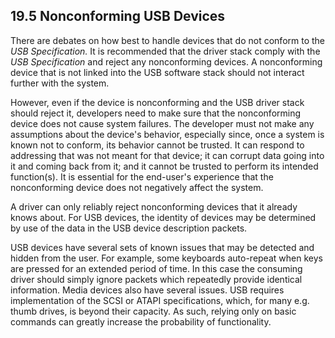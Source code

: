 <!--- @file
  19.5 Nonconforming USB Devices

  Copyright (c) 2012-2018, Intel Corporation. All rights reserved.<BR>

  Redistribution and use in source (original document form) and 'compiled'
  forms (converted to PDF, epub, HTML and other formats) with or without
  modification, are permitted provided that the following conditions are met:

  1) Redistributions of source code (original document form) must retain the
     above copyright notice, this list of conditions and the following
     disclaimer as the first lines of this file unmodified.

  2) Redistributions in compiled form (transformed to other DTDs, converted to
     PDF, epub, HTML and other formats) must reproduce the above copyright
     notice, this list of conditions and the following disclaimer in the
     documentation and/or other materials provided with the distribution.

  THIS DOCUMENTATION IS PROVIDED BY TIANOCORE PROJECT "AS IS" AND ANY EXPRESS OR
  IMPLIED WARRANTIES, INCLUDING, BUT NOT LIMITED TO, THE IMPLIED WARRANTIES OF
  MERCHANTABILITY AND FITNESS FOR A PARTICULAR PURPOSE ARE DISCLAIMED. IN NO
  EVENT SHALL TIANOCORE PROJECT  BE LIABLE FOR ANY DIRECT, INDIRECT, INCIDENTAL,
  SPECIAL, EXEMPLARY, OR CONSEQUENTIAL DAMAGES (INCLUDING, BUT NOT LIMITED TO,
  PROCUREMENT OF SUBSTITUTE GOODS OR SERVICES; LOSS OF USE, DATA, OR PROFITS;
  OR BUSINESS INTERRUPTION) HOWEVER CAUSED AND ON ANY THEORY OF LIABILITY,
  WHETHER IN CONTRACT, STRICT LIABILITY, OR TORT (INCLUDING NEGLIGENCE OR
  OTHERWISE) ARISING IN ANY WAY OUT OF THE USE OF THIS DOCUMENTATION, EVEN IF
  ADVISED OF THE POSSIBILITY OF SUCH DAMAGE.

-->

## 19.5 Nonconforming USB Devices

There are debates on how best to handle devices that do not conform to the _USB_
_Specification._ It is recommended that the driver stack comply with the _USB_
_Specification_ and reject any nonconforming devices. A nonconforming device
that is not linked into the USB software stack should not interact further with
the system.

However, even if the device is nonconforming and the USB driver stack should
reject it, developers need to make sure that the nonconforming device does not
cause system failures. The developer must not make any assumptions about the
device's behavior, especially since, once a system is known not to conform, its
behavior cannot be trusted. It can respond to addressing that was not meant for
that device; it can corrupt data going into it and coming back from it; and it
cannot be trusted to perform its intended function(s). It is essential for the
end-user's experience that the nonconforming device does not negatively affect
the system.

A driver can only reliably reject nonconforming devices that it already knows
about. For USB devices, the identity of devices may be determined by use of the
data in the USB device description packets.

USB devices have several sets of known issues that may be detected and hidden
from the user. For example, some keyboards auto-repeat when keys are pressed
for an extended period of time. In this case the consuming driver should simply
ignore packets which repeatedly provide identical information. Media devices
also have several issues. USB requires implementation of the SCSI or ATAPI
specifications, which, for many e.g. thumb drives, is beyond their capacity. As
such, relying only on basic commands can greatly increase the probability of
functionality.
